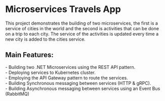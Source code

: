 <h1>Microservices Travels App</h1>
<p>This project demonstrates the building of two microservices, the first is a service of cities in the world and the second is activities that can be done on a trip to each city. The service of the activities is updated every time a new city is added to the cities service.
</p>
<h2>Main Features:</h2>
<p>
- Building two .NET Microservices using the REST API
pattern.
  <br>
- Deploying services to Kubernetes cluster.
    <br>
- Employing the API Gateway pattern to route the
services.
    <br>
- Building Synchronous messaging between services
(HTTP & gRPC).
    <br>
- Building Asynchronous messaging between services
using an Event Bus (RabbitMQ)

</p>
